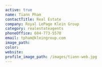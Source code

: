 ```yaml
---
active: true
name: Tiann Pham
contactTitle: Real Estate
company: Royal LePage Klein Group
category: realestateagents
phoneOffice: 604-773-5570
email: tpham@kleingroup.com
image_path:
color:
website:
profile_image_path: /images/tiann-web.jpg
---
```




